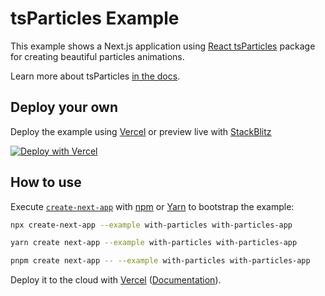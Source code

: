 # tsParticles Example

This example shows a Next.js application using [React tsParticles](https://github.com/matteobruni/tsparticles/tree/main/components/react) package for creating beautiful particles animations.

Learn more about tsParticles [in the docs](https://particles.js.org/docs).

## Deploy your own

Deploy the example using [Vercel](https://vercel.com?utm_source=github&utm_medium=readme&utm_campaign=next-example) or preview live with [StackBlitz](https://stackblitz.com/github/vercel/next.js/tree/canary/examples/with-particles)

[![Deploy with Vercel](https://vercel.com/button)](https://vercel.com/new/clone?repository-url=https://github.com/vercel/next.js/tree/canary/examples/with-particles&project-name=with-particles&repository-name=with-particles)

## How to use

Execute [`create-next-app`](https://github.com/vercel/next.js/tree/canary/packages/create-next-app) with [npm](https://docs.npmjs.com/cli/init) or [Yarn](https://yarnpkg.com/lang/en/docs/cli/create/) to bootstrap the example:

```bash
npx create-next-app --example with-particles with-particles-app
```

```bash
yarn create next-app --example with-particles with-particles-app
```

```bash
pnpm create next-app -- --example with-particles with-particles-app
```

Deploy it to the cloud with [Vercel](https://vercel.com/new?utm_source=github&utm_medium=readme&utm_campaign=next-example) ([Documentation](https://nextjs.org/docs/deployment)).
